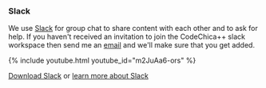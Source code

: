 ### Slack

We use [Slack][slack] for group chat to share content with each other and to ask
for help. If you haven't received an invitation to join the CodeChica++ slack
workspace then send me an [email][email] and we'll make sure that you get added.

{% include youtube.html youtube_id="m2JuAa6-ors" %}

[Download Slack](https://slack.com/downloads/) or [learn more about Slack](https://slack.com/intl/en-ca/features)

[email]: mailto:mo@mokhan.ca
[slack]: https://codechica-plus-plus.slack.com/
